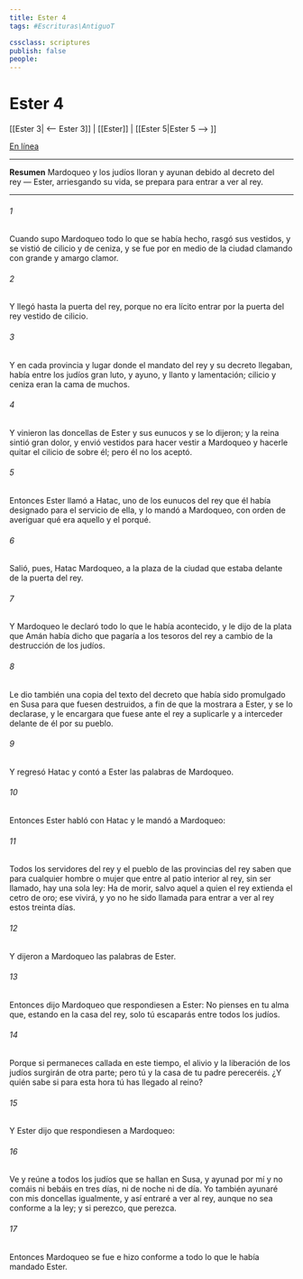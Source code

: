 ```yaml
---
title: Ester 4
tags: #Escrituras\AntiguoT

cssclass: scriptures
publish: false
people:
---
```


# Ester 4
[[Ester 3| <-- Ester 3]] | [[Ester]] | [[Ester 5|Ester 5 --> ]]

[En línea](https://churchofjesuschrist.org/study/scriptures/ot/esth/4?lang=spa)

---
__Resumen__
Mardoqueo y los judíos lloran y ayunan debido al decreto del rey — Ester, arriesgando su vida, se prepara para entrar a ver al rey.

---
###### 1 
Cuando supo Mardoqueo todo lo que se había hecho, rasgó sus vestidos, y se vistió de cilicio y de ceniza, y se fue por en medio de la ciudad clamando con grande y amargo clamor.

###### 2 
Y llegó hasta la puerta del rey, porque no era lícito entrar por la puerta del rey vestido de cilicio.

###### 3 
Y en cada provincia y lugar donde el mandato del rey y su decreto llegaban, había entre los judíos gran luto, y ayuno, y llanto y lamentación; cilicio y ceniza eran la cama de muchos.

###### 4 
Y vinieron las doncellas de Ester y sus eunucos y se lo dijeron; y la reina sintió gran dolor, y envió vestidos para hacer vestir a Mardoqueo y hacerle quitar el cilicio de sobre él; pero él no los aceptó.

###### 5 
Entonces Ester llamó a Hatac, uno de los eunucos del rey que él había designado para el servicio de ella, y lo mandó a Mardoqueo, con orden de averiguar qué era aquello y el porqué.

###### 6 
Salió, pues, Hatac  Mardoqueo, a la plaza de la ciudad que estaba delante de la puerta del rey.

###### 7 
Y Mardoqueo le declaró todo lo que le había acontecido, y le dijo de la plata que Amán había dicho que pagaría a los tesoros del rey a cambio de la destrucción de los judíos.

###### 8 
Le dio también una copia del texto del decreto que había sido promulgado en Susa para que fuesen destruidos, a fin de que la mostrara a Ester, y se lo declarase, y le encargara que fuese ante el rey a suplicarle y a interceder delante de él por su pueblo.

###### 9 
Y regresó Hatac y contó a Ester las palabras de Mardoqueo.

###### 10 
Entonces Ester habló con Hatac y le mandó  a Mardoqueo:

###### 11 
Todos los servidores del rey y el pueblo de las provincias del rey saben que para cualquier hombre o mujer que entre al patio interior  al rey, sin ser llamado, hay una sola ley: Ha de morir, salvo aquel a quien el rey extienda el cetro de oro; ese vivirá, y yo no he sido llamada para entrar a ver al rey estos treinta días.

###### 12 
Y dijeron a Mardoqueo las palabras de Ester.

###### 13 
Entonces dijo Mardoqueo que respondiesen a Ester: No pienses en tu alma que, estando en la casa del rey, solo tú escaparás entre todos los judíos.

###### 14 
Porque si permaneces callada en este tiempo, el alivio y la liberación de los judíos surgirán de otra parte; pero tú y la casa de tu padre pereceréis. ¿Y quién sabe si para esta hora tú has llegado al reino?

###### 15 
Y Ester dijo que respondiesen a Mardoqueo:

###### 16 
Ve y reúne a todos los judíos que se hallan en Susa, y ayunad por mí y no comáis ni bebáis en tres días, ni de noche ni de día. Yo también ayunaré con mis doncellas igualmente, y así entraré a ver al rey, aunque no sea conforme a la ley; y si perezco, que perezca.

###### 17 
Entonces Mardoqueo se fue e hizo conforme a todo lo que le había mandado Ester.

